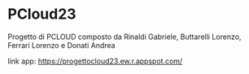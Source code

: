 # PCloud23
Progetto di PCLOUD composto da Rinaldi Gabriele, Buttarelli Lorenzo, Ferrari Lorenzo e Donati Andrea

link app: https://progettocloud23.ew.r.appspot.com/






